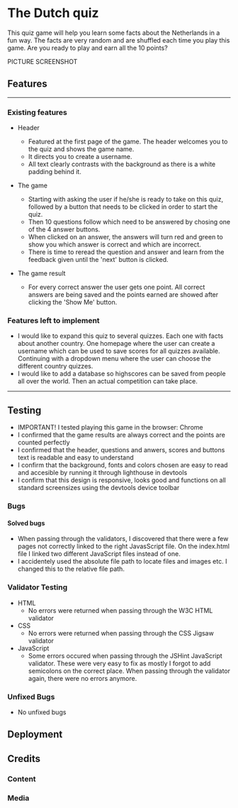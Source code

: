 # The Dutch quiz
This quiz game will help you learn some facts about the Netherlands in a fun way. The facts are very random and are shuffled each time you play this game. Are you ready to play and earn all the 10 points?

PICTURE SCREENSHOT

## Features
---
### Existing features
* Header
    * Featured at the first page of the game. The header welcomes you to the quiz and shows the game name.
    * It directs you to create a username.
    * All text clearly contrasts with the background as there is a white padding behind it.

* The game
    * Starting with asking the user if he/she is ready to take on this quiz, followed by a button that needs to be clicked in order to start the quiz. 
    * Then 10 questions follow which need to be answered by chosing one of the 4 answer buttons.
    * When clicked on an answer, the answers will turn red and green to show you which answer is correct and which are incorrect.
    * There is time to reread the question and answer and learn from the feedback given until the 'next' button is clicked.

* The game result
    * For every correct answer the user gets one point. All correct answers are being saved and the points earned are showed after clicking the 'Show Me' button.

### Features left to implement
* I would like to expand this quiz to several quizzes.  Each one with facts about another country. One homepage where the user can create a username which can be used to save scores for all quizzes available. Continuing with a dropdown menu where the user can choose the different country quizzes.
*  I would like to add a database so highscores can be saved from people all over the world. Then an actual competition can take place.
---
## Testing
* IMPORTANT! I tested playing this game in the browser: Chrome 
* I confirmed that the game results are always correct and the points are counted perfectly
* I confirmed that the header, questions and anwers, scores and buttons text is readable and easy to understand
* I confirm that the background, fonts and colors chosen are easy to read and accesible by running it through lighthouse in devtools
* I confirm that this design is responsive, looks good and functions on all standard screensizes using the devtools device toolbar

### Bugs
#### Solved bugs
* When passing through the validators, I discovered that there were a few pages not correctly linked to the right JavasScript file. On the index.html file I linked two different JavaScript files instead of one.
* I accidentely used the absolute file path to locate files and images etc. I changed this to the relative file path. 
### Validator Testing
* HTML
    * No errors were returned when passing through the  W3C HTML validator
* CSS
    * No errors were returned when passing through the CSS Jigsaw validator
* JavaScript
    * Some errors occured when passing through the JSHint JavaScript validator. These were very easy to fix as mostly I forgot to add semicolons on the correct place. When passing through the validator again, there were no errors anymore.
### Unfixed Bugs
* No unfixed bugs

## Deployment

## Credits
### Content
### Media